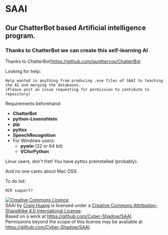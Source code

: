 # SAAI
## Our ChatterBot based Artificial intelligence program.
### Thanks to ChatterBot we can create this self-learning AI



Thanks to ChatterBot|https://github.com/gunthercox/ChatterBot

Looking for help:

    Help wanted in anything from producing .exe files of SAAI to teaching the AI and merging the databases.
    (Please post an issue requesting for permission to contibute to repository)

Requirements beforehand:
- **ChatterBot**
- **python-Levenshtein**
- **pip**
- **pyttsx**
- **SpeechRecognition**
- For Windows users:
  - **pywin** (32 or 64 bit)
  - **VCforPython**

Linux users, don't fret! You have pyttsx preinstalled (probably).

And no one cares about Mac OSX.

To do list:

    OCR support?


<a rel="license" href="http://creativecommons.org/licenses/by-sa/4.0/"><img alt="Creative Commons Licence" style="border-width:0" src="https://i.creativecommons.org/l/by-sa/4.0/88x31.png" /></a><br /><span xmlns:dct="http://purl.org/dc/terms/" property="dct:title">SAAI</span> by <a xmlns:cc="http://creativecommons.org/ns#" href="https://github.com/Cyber-Shadow/SAAI" property="cc:attributionName" rel="cc:attributionURL">Craig Huang</a> is licensed under a <a rel="license" href="http://creativecommons.org/licenses/by-sa/4.0/">Creative Commons Attribution-ShareAlike 4.0 International License</a>.<br />Based on a work at <a xmlns:dct="http://purl.org/dc/terms/" href="https://github.com/Cyber-Shadow/SAAI" rel="dct:source">https://github.com/Cyber-Shadow/SAAI</a>.<br />Permissions beyond the scope of this license may be available at <a xmlns:cc="http://creativecommons.org/ns#" href="https://github.com/Cyber-Shadow/SAAI" rel="cc:morePermissions">https://github.com/Cyber-Shadow/SAAI</a>.

